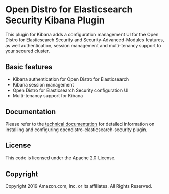 # Open Distro for Elasticsearch Security Kibana Plugin

This plugin for Kibana adds a configuration management UI for the Open Distro for Elasticsearch Security and Security-Advanced-Modules features, as well authentication, session management and multi-tenancy support to your secured cluster.

## Basic features 

* Kibana authentication for Open Distro for Elasticsearch
* Kibana session management
* Open Distro for Elasticsearch Security configuration UI
* Multi-tenancy support for Kibana 

## Documentation

Please refer to the [technical documentation](https://opendistro.github.io/for-elasticsearch-docs) for detailed information on installing and configuring opendistro-elasticsearch-security plugin.

## License

This code is licensed under the Apache 2.0 License. 

## Copyright

Copyright 2019 Amazon.com, Inc. or its affiliates. All Rights Reserved.


